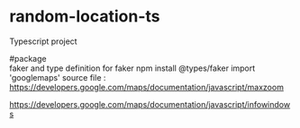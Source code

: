 # random-location-ts

Typescript project

#package  
faker and type definition for faker
npm install @types/faker
import 'googlemaps'
source file :
https://developers.google.com/maps/documentation/javascript/maxzoom

https://developers.google.com/maps/documentation/javascript/infowindows
